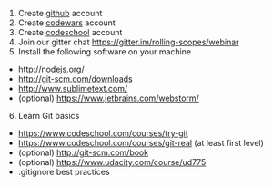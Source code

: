 1. Create [github](https://github.com/) account
2. Create [codewars](http://www.codewars.com/) account
3. Create [codeschool](https://www.codeschool.com/) account
4. Join our gitter chat
   https://gitter.im/rolling-scopes/webinar
5. Install the following software on your machine
  * http://nodejs.org/
  * http://git-scm.com/downloads
  * http://www.sublimetext.com/
  * (optional) https://www.jetbrains.com/webstorm/
6. Learn Git basics
  * https://www.codeschool.com/courses/try-git
  * https://www.codeschool.com/courses/git-real (at least first level)
  * (optional) http://git-scm.com/book
  * (optional) https://www.udacity.com/course/ud775
  * .gitignore best practices
